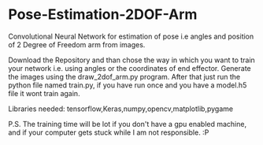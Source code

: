 # Pose-Estimation-2DOF-Arm
Convolutional Neural Network for estimation of pose i.e angles and position of 2 Degree of Freedom arm from images.

Download the Repository and than chose the way in which you want to train your network i.e. using angles or the coordinates of end effector.
Generate the images using the draw_2dof_arm.py program.
After that just run the python file named train.py, if you have run once and you have a model.h5 file it wont train again.

Libraries needed: tensorflow,Keras,numpy,opencv,matplotlib,pygame

P.S.
The training time will be lot if you don't have a gpu enabled machine, and if your computer gets stuck while I am not responsible. :P
